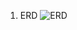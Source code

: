 1. ERD
![ERD](https://user-images.githubusercontent.com/111731207/189170677-a13cbe63-f1ab-404a-93e2-9b73d6318693.PNG)
